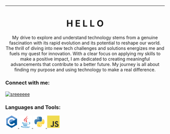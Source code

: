 ___________________________________________________________________________________________________________________________________________________
<h1 align="center">H E L L O</h1>
<p  align="center" >My drive to explore and understand technology stems from a genuine fascination with its rapid evolution and its potential to reshape our world. The thrill of diving into new tech challenges and solutions energizes me and fuels my quest for innovation. With a clear focus on applying my skills to make a positive impact, I am dedicated to creating meaningful advancements that contribute to a better future. My journey is all about finding my purpose and using technology to make a real difference. </p>
<h3 align="left">Connect with me:</h3>
<p align="left">
<a href="https://linkedin.com/in/sreeeeee" target="blank"><img align="center" src="https://raw.githubusercontent.com/rahuldkjain/github-profile-readme-generator/master/src/images/icons/Social/linked-in-alt.svg" alt="sreeeeee" height="30" width="40" /></a>
</p>

<h3 align="left">Languages and Tools:</h3>
<p align="left"> 
   <a href="https://en.wikipedia.org/wiki/C_(programming_language" target="_blank" rel="noreferrer"> <img src="https://raw.githubusercontent.com/devicons/devicon/master/icons/c/c-original.svg" alt="python" width="40" height="40"/> </a>
  <a href="https://developer.mozilla.org/en-US/docs/Glossary/Java" target="_blank" rel="noreferrer"> <img src="https://raw.githubusercontent.com/devicons/devicon/master/icons/java/java-original.svg" alt="python" width="40" height="40"/> </a>
   <a href="https://www.python.org" target="_blank" rel="noreferrer"> <img src="https://raw.githubusercontent.com/devicons/devicon/master/icons/python/python-original.svg" alt="python" width="40" height="40"/> </a>
  <a href="https://developer.mozilla.org/en-US/docs/Web/JavaScript" target="_blank" rel="noreferrer"> <img src="https://raw.githubusercontent.com/devicons/devicon/master/icons/javascript/javascript-original.svg" alt="javascript" width="40" height="40"/> </a> </p>
